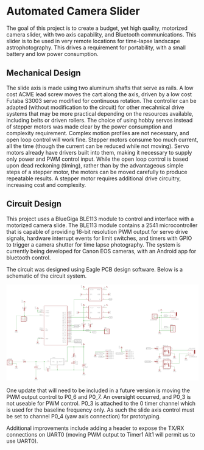 Automated Camera Slider
=================================================

The goal of this project is to create a budget, yet high quality, motorized camera slider, with two axis capability, and Bluetooth communications. This slider is to be used in very remote locations for time-lapse landscape astrophotography. This drives a requirement for portability, with a small battery and low power consumption.

Mechanical Design
-----------------------

The slide axis is made using two aluminum shafts that serve as rails. A low cost ACME lead screw moves the cart along the axis, driven by a low cost Futaba S3003 servo modified for continuous rotation. The controller can be adapted (without modification to the circuit) for other mecahnical drive systems that may be more practical depending on the resources available, including belts or driven rollers. The choice of using hobby servos instead of stepper motors was made clear by the power consumption and complexity requirement. Complex motion profiles are not necessary, and open loop control will work fine. Stepper motors consume too much current, all the time (though the current can be reduced while not moving). Servo motors already have drivers built into them, making it necessary to supply only power and PWM control input. While the open loop control is based upon dead reckoning (timing), rather than by the advantageous simple steps of a stepper motor, the motors can be moved carefully to produce repeatable results. A stepper motor requires additional drive circuitry, increasing cost and complexity.

Circuit Design
-----------------------

This project uses a BlueGiga BLE113 module to control and interface with a motorized camera slide. The BLE113 module contains a 2541 microcontroller that is capable of providing 16-bit resolution PWM output for servo drive signals, hardware interrupt events for limit switches, and timers with GPIO to trigger a camera shutter for time lapse photography. The system is currently being developed for Canon EOS cameras, with an Android app for bluetooth control.

The circuit was designed using Eagle PCB design software. Below is a schematic of the circuit system.

![Alt text](/Circuit/Schematic-V1-June14.png?raw=true "Camaera Slider Circuit")

One update that will need to be included in a future version is moving the PWM output control to P0_6 and P0_7. An oversight occurred, and P0_3 is not useable for PWM control. P0_3 is attached to the 0 timer channel which is used for the baseline frequency only. As such the slide axis control must be set to channel P0_4 (yaw axis connection) for prototyping.

Additional improvements include adding a header to expose the TX/RX connections on UART0 (moving PWM output to Timer1 Alt1 will permit us to use UART0).